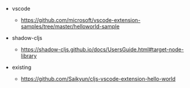 
- vscode
  - https://github.com/microsoft/vscode-extension-samples/tree/master/helloworld-sample

- shadow-cljs
  - https://shadow-cljs.github.io/docs/UsersGuide.html#target-node-library

- existing
  - https://github.com/Saikyun/cljs-vscode-extension-hello-world